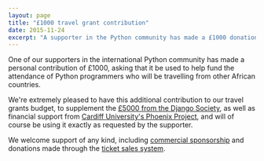 ```yaml
---
layout: page
title: "£1000 travel grant contribution"
date: 2015-11-24
excerpt: "A supporter in the Python community has made a £1000 donation to PyCon Namibia, specifically for the purpose of funding travel for attendees from other African nations."
---
```

One of our supporters in the international Python community has made a personal contribution of
£1000, asking that it be used to help fund the attendance of Python programmers who will be
travelling from other African countries.

We're extremely pleased to have this additional contribution to our travel grants budget, to
supplement the [£5000 from the Django Society](/djangosociety/), as well as financial support from
[Cardiff University's Phoenix Project](http://www.cardiff.ac.uk/phoenix-project/), and will of
course be using it exactly as requested by the supporter.

We welcome support of any kind, including [commercial sponsorship](/sponsorship/) and donations
made through the [ticket sales system](/tickets/).
